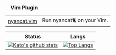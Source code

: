 

### <img src="https://raw.githubusercontent.com/konpa/devicon/master/icons/vim/vim-plain.svg" width=16 />Vim Plugin 

|||
|---|---|
|[nyancat.vim](https://github.com/kato-k/nyancat.vim)|Run nyancat🐈 on your Vim.|

|Status|Langs|
|---|---|
|[![Kato's github stats](https://github-readme-stats.vercel.app/api?username=kato-k&hide=contribs,prs,issues,&show_icons=true)](https://github.com/anuraghazra/github-readme-stats)|[![Top Langs](https://github-readme-stats.vercel.app/api/top-langs/?username=kato-k&layout=compact)](https://github.com/anuraghazra/github-readme-stats)|
